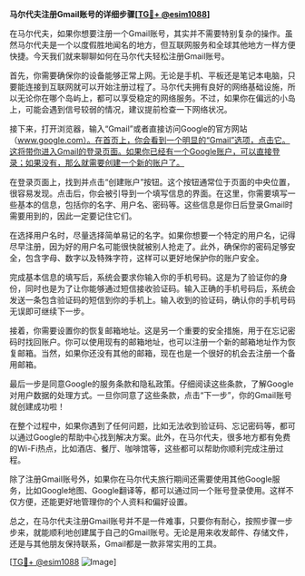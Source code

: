 **马尔代夫注册Gmail账号的详细步骤[[TG💪+ @esim1088](https://t.me/s/esim1088)]**

在马尔代夫，如果你想要注册一个Gmail账号，其实并不需要特别复杂的操作。虽然马尔代夫是一个以度假胜地闻名的地方，但互联网服务和全球其他地方一样方便快捷。今天我们就来聊聊如何在马尔代夫轻松注册Gmail账号。

首先，你需要确保你的设备能够正常上网。无论是手机、平板还是笔记本电脑，只要能连接到互联网就可以开始注册过程了。马尔代夫拥有良好的网络基础设施，所以无论你在哪个岛屿上，都可以享受稳定的网络服务。不过，如果你在偏远的小岛上，可能会遇到信号较弱的情况，建议提前检查一下网络状况。

接下来，打开浏览器，输入“Gmail”或者直接访问Google的官方网站（www.google.com）。在首页上，你会看到一个明显的“Gmail”选项，点击它。这将带你进入Gmail的登录页面。如果你已经有一个Google账户，可以直接登录；如果没有，那么就需要创建一个新的账户了。

在登录页面上，找到并点击“创建账户”按钮。这个按钮通常位于页面的中央位置，很容易发现。点击后，你会被引导到一个填写信息的界面。在这里，你需要填写一些基本的信息，包括你的名字、用户名、密码等。这些信息是你日后登录Gmail时需要用到的，因此一定要记住它们。

在选择用户名时，尽量选择简单易记的名字。如果你想要一个特定的用户名，记得尽早注册，因为好的用户名可能很快就被别人抢走了。此外，确保你的密码足够安全，包含字母、数字以及特殊字符，这样可以更好地保护你的账户安全。

完成基本信息的填写后，系统会要求你输入你的手机号码。这是为了验证你的身份，同时也是为了让你能够通过短信接收验证码。输入正确的手机号码后，系统会发送一条包含验证码的短信到你的手机上。输入收到的验证码，确认你的手机号码无误即可继续下一步。

接着，你需要设置你的恢复邮箱地址。这是另一个重要的安全措施，用于在忘记密码时找回账户。你可以使用现有的邮箱地址，也可以注册一个新的邮箱地址作为恢复邮箱。当然，如果你还没有其他的邮箱，现在也是一个很好的机会去注册一个备用邮箱。

最后一步是同意Google的服务条款和隐私政策。仔细阅读这些条款，了解Google对用户数据的处理方式。一旦你同意了这些条款，点击“下一步”，你的Gmail账号就创建成功啦！

在整个过程中，如果你遇到了任何问题，比如无法收到验证码、忘记密码等，都可以通过Google的帮助中心找到解决方案。此外，在马尔代夫，很多地方都有免费的Wi-Fi热点，比如酒店、餐厅、咖啡馆等，这些都可以帮助你顺利完成注册过程。

除了注册Gmail账号外，如果你在马尔代夫旅行期间还需要使用其他Google服务，比如Google地图、Google翻译等，都可以通过同一个账号登录使用。这样不仅方便，还能更好地管理你的个人资料和偏好设置。

总之，在马尔代夫注册Gmail账号并不是一件难事，只要你有耐心，按照步骤一步步来，就能顺利地创建属于自己的Gmail账号。无论是用来收发邮件、存储文件，还是与其他朋友保持联系，Gmail都是一款非常实用的工具。

[[TG💪+ @esim1088](https://t.me/s/esim1088) ![Image](https://i.postimg.cc/4NQfJmqS/Snipaste-2025-05-13-00-14-12.png)]